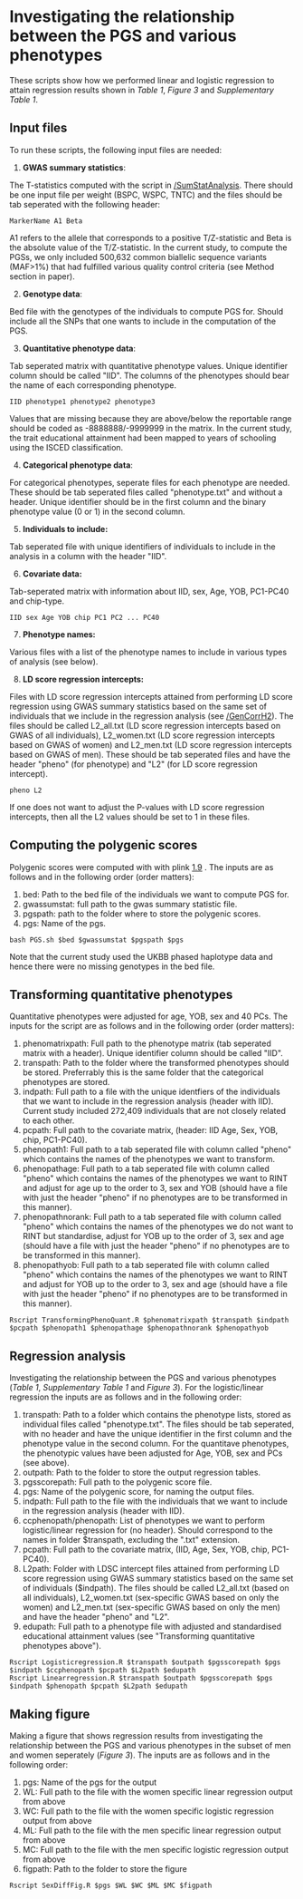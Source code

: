 # Investigating the relationship between the PGS and various phenotypes
These scripts show how we performed linear and logistic regression to attain regression results shown in *Table 1*, *Figure 3* and *Supplementary Table 1*.

## Input files
To run these scripts, the following input files are needed:
1) **GWAS summary statistics**: <br />

The T-statistics computed with the script in [/SumStatAnalysis](https://github.com/stefaniabe/PrimaryParticipationGWAS/tree/main/SumStatAnalysis).
There should be one input file per weight (BSPC, WSPC, TNTC) and the files should be tab seperated with the following header:
```
MarkerName A1 Beta
```
A1 refers to the allele that corresponds to a positive T/Z-statistic and Beta is the absolute value of the T/Z-statistic. 
In the current study, to compute the PGSs, we only included 500,632 common biallelic sequence variants (MAF>1%) that had fulfilled various quality control criteria (see Method section in paper).

2) **Genotype data**: <br />

Bed file with the genotypes of the individuals to compute PGS for. Should include all the SNPs that one wants to include in the computation of the PGS.

3) **Quantitative phenotype data**: <br />

Tab seperated matrix with quantitative phenotype values. Unique identifier column should be called "IID". The columns of the phenotypes should bear the name of each corresponding phenotype.
```
IID phenotype1 phenotype2 phenotype3
```
Values that are missing because they are above/below the reportable range should be coded as -8888888/-9999999 in the matrix. 
In the current study, the trait educational attainment had been mapped to years of schooling using the ISCED classification.

4) **Categorical phenotype data**: <br />

For categorical phenotypes, seperate files for each phenotype are needed. 
These should be tab seperated files called "phenotype.txt" and without a header. 
Unique identifier should be in the first column and the binary phenotype value (0 or 1) in the second column.

5) **Individuals to include:** <br />

Tab seperated file with unique identifiers of individuals to include in the analysis in a column with the header "IID".

6) **Covariate data:** <br />

Tab-seperated matrix with information about IID, sex, Age, YOB, PC1-PC40 and chip-type.
```
IID sex Age YOB chip PC1 PC2 ... PC40
```


7) **Phenotype names:** <br />

Various files with a list of the phenotype names to include in various types of analysis (see below).

8) **LD score regression intercepts:** <br />

Files with LD score regression intercepts attained from performing LD score regression using GWAS summary statistics based on the same set of 
individuals that we include in the regression analysis (see [/GenCorrH2](https://github.com/stefaniabe/PrimaryParticipationGWAS/tree/main/GenCorrH2)). 
The files should be called L2_all.txt (LD score regression intercepts based on GWAS of all individuals), 
L2_women.txt (LD score regression intercepts based on GWAS of women) and L2_men.txt (LD score regression intercepts based on GWAS of men). 
These should be tab seperated files and have the header "pheno" (for phenotype) and "L2" (for LD score regression intercept).
```
pheno L2
```
If one does not want to adjust the P-values with LD score regression intercepts, then all the L2 values should be set to 1 in these files.

## Computing the polygenic scores
Polygenic scores were computed with with plink [1.9](https://www.cog-genomics.org/plink/1.9/) . The inputs are as follows and in the following order (order matters):
1) bed: Path to the bed file of the individuals we want to compute PGS for.
2) gwassumstat: full path to the gwas summary statistic file.
3) pgspath: path to the folder where to store the polygenic scores.
4) pgs: Name of the pgs.

```
bash PGS.sh $bed $gwassumstat $pgspath $pgs
```
Note that the current study used the UKBB phased haplotype data and hence there were no missing genotypes in the bed file.

## Transforming quantitative phenotypes
Quantitative phenotypes were adjusted for age, YOB, sex and 40 PCs. 
The inputs for the script are as follows and in the following order (order matters):
1) phenomatrixpath: Full path to the phenotype matrix (tab seperated matrix with a header). Unique identifier column should be called "IID".
2) transpath: Path to the folder where the transformed phenotypes should be stored. Preferrably this is the same folder that the categorical phenotypes are stored.
3) indpath: Full path to a file with the unique identfiers of the individuals that we want to include in the regression analysis (header with IID). Current study included 272,409 individuals that are not closely related to each other.
4) pcpath: Full path to the covariate matrix, (header: IID Age, Sex, YOB, chip, PC1-PC40).
5) phenopath1: Full path to a tab seperated file with column called "pheno" which contains the names of the phenotypes we want to transform.
6) phenopathage: Full path to a tab seperated file with column called "pheno" which contains the names of the phenotypes we want to RINT and adjust for age up to the order to 3, sex and YOB (should have a file with just the header "pheno" if no phenotypes are to be transformed in this manner).
7) phenopathnorank: Full path to a tab seperated file with column called "pheno" which contains the names of the phenotypes we do not want to RINT but standardise, adjust for YOB up to the order of 3, sex and age (should have a file with just the header "pheno" if no phenotypes are to be transformed in this manner).
8) phenopathyob: Full path to a tab seperated file with column called "pheno" which contains the names of the phenotypes we want to RINT and adjust for YOB up to the order to 3, sex and age (should have a file with just the header "pheno" if no phenotypes are to be transformed in this manner).

```
Rscript TransformingPhenoQuant.R $phenomatrixpath $transpath $indpath $pcpath $phenopath1 $phenopathage $phenopathnorank $phenopathyob
```

## Regression analysis
Investigating the relationship between the PGS and various phenotypes (*Table 1*, *Supplementary Table 1* and *Figure 3*).
For the logistic/linear regression the inputs are as follows and in the following order:
1) transpath: Path to a folder which contains the phenotype lists, stored as individual files called "phenotype.txt". The files should be tab seperated, with no header and have the unique identifier in the first column and the phenotype value in the second column. For the quantitave phenotypes, the phenotypic values have been adjusted for Age, YOB, sex and PCs (see above).
2) outpath: Path to the folder to store the output regression tables.
3) pgsscorepath: Full path to the polygenic score file.
4) pgs: Name of the polygenic score, for naming the output files.
5) indpath: Full path to the file with the individuals that we want to include in the regression analysis (header with IID).
6) ccphenopath/phenopath: List of phenotypes we want to perform logistic/linear regression for (no header). Should correspond to the names in folder $transpath, excluding the ".txt" extension.
7) pcpath: Full path to the covariate matrix, (IID, Age, Sex, YOB, chip, PC1-PC40).
8) L2path: Folder with LDSC intercept files attained from performing LD score regression using GWAS summary statistics based on the same set of individuals ($indpath). The files should be called L2_all.txt (based on all individuals), L2_women.txt (sex-specific GWAS based on only the women) and L2_men.txt (sex-specific GWAS based on only the men) and have the header "pheno" and "L2".
9) edupath: Full path to a phenotype file with adjusted and standardised educational attainment values (see "Transforming quantitative phenotypes above").

```
Rscript Logisticregression.R $transpath $outpath $pgsscorepath $pgs $indpath $ccphenopath $pcpath $L2path $edupath
Rscript Linearregression.R $transpath $outpath $pgsscorepath $pgs $indpath $phenopath $pcpath $L2path $edupath
```

## Making figure
Making a figure that shows regression results from investigating the relationship between the PGS and various phenotypes in the subset of men and women seperately (*Figure 3*). 
The inputs are as follows and in the following order:
1) pgs: Name of the pgs for the output
2) WL: Full path to the file with the women specific linear regression output from above
3) WC: Full path to the file with the women specific logistic regression output from above
4) ML: Full path to the file with the men specific linear regression output from above
5) MC: Full path to the file with the men specific logistic regression output from above
6) figpath: Path to the folder to store the figure

```
Rscript SexDiffFig.R $pgs $WL $WC $ML $MC $figpath
```
